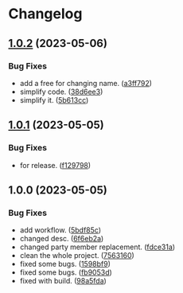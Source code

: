 # Changelog

## [1.0.2](https://github.com/ArchiDog1998/FakeName/compare/v1.0.1...v1.0.2) (2023-05-06)


### Bug Fixes

* add a free for changing name. ([a3ff792](https://github.com/ArchiDog1998/FakeName/commit/a3ff792e12eed43636fb686af47898220566411d))
* simplify code. ([38d6ee3](https://github.com/ArchiDog1998/FakeName/commit/38d6ee35c91914b4dccbf6992c26e9010bfeeb25))
* simplify it. ([5b613cc](https://github.com/ArchiDog1998/FakeName/commit/5b613ccb10010306e579ca995ae8efcb63af2b6e))

## [1.0.1](https://github.com/ArchiDog1998/FakeName/compare/v1.0.0...v1.0.1) (2023-05-05)


### Bug Fixes

* for release. ([f129798](https://github.com/ArchiDog1998/FakeName/commit/f1297987a98f421d46b8efb60f0aee6991b03eb1))

## 1.0.0 (2023-05-05)


### Bug Fixes

* add workflow. ([5bdf85c](https://github.com/ArchiDog1998/FakeName/commit/5bdf85cc93b0b3ba4334dd2c113cb5efe200ed24))
* changed desc. ([6f6eb2a](https://github.com/ArchiDog1998/FakeName/commit/6f6eb2a363579e8b5da37438762f48be6b5bf0f0))
* changed party member replacement. ([fdce31a](https://github.com/ArchiDog1998/FakeName/commit/fdce31a19c6a94e7767347c29b039e9c4f77ed16))
* clean the whole project. ([7563160](https://github.com/ArchiDog1998/FakeName/commit/7563160498665dddc99584f02b0a2116fc7e3722))
* fixed some bugs. ([1598bf9](https://github.com/ArchiDog1998/FakeName/commit/1598bf9b728e331d594a0b5d081b292e3aa5ffae))
* fixed some bugs. ([fb9053d](https://github.com/ArchiDog1998/FakeName/commit/fb9053d7d006cba9aee9c1e675ccbf77a3f3c116))
* fixed with build. ([98a5fda](https://github.com/ArchiDog1998/FakeName/commit/98a5fdadcf77c41d0afbadfeb15af89afaece51d))
